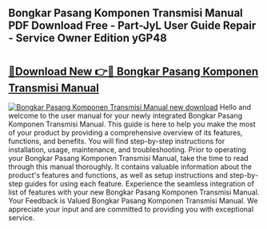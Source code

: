 ## Bongkar Pasang Komponen Transmisi Manual PDF Download Free - Part-JyL User Guide Repair - Service Owner Edition yGP48

# <h2><a href="http://bc62743.oget.top/?id=Bongkar+Pasang+Komponen+Transmisi+Manual">🔗Download New 👉🔴 Bongkar Pasang Komponen Transmisi Manual</a></h2>

[![Bongkar Pasang Komponen Transmisi Manual new download](https://i.imgur.com/5g1atiW.png)](http://bc62743.oget.top/?id=Bongkar+Pasang+Komponen+Transmisi+Manual)
Hello and welcome to the user manual for your newly integrated Bongkar Pasang Komponen Transmisi Manual. This guide is here to help you make the most of your product by providing a comprehensive overview of its features, functions, and benefits. You will find step-by-step instructions for installation, usage, maintenance, and troubleshooting. Prior to operating your Bongkar Pasang Komponen Transmisi Manual, take the time to read through this manual thoroughly. It contains valuable information about the product's features and functions, as well as setup instructions and step-by-step guides for using each feature. Experience the seamless integration of list of features with your new Bongkar Pasang Komponen Transmisi Manual. Your Feedback is Valued Bongkar Pasang Komponen Transmisi Manual. We appreciate your input and are committed to providing you with exceptional service.
